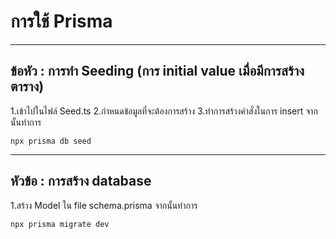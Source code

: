 # __การใช้ Prisma__

---
## ข้อหัว : การทำ Seeding (การ initial value เมื่อมีการสร้างตาราง)

1.เข้าไปในไฟล์ Seed.ts
2.กำหนดข้อมูลที่จะต้องการสร้าง
3.ทำการสร้างคำสั่งในการ insert
จากนั้นทำการ 
```
npx prisma db seed
```
---
## หัวข้อ : การสร้าง database 
1.สร้าง Model ใน file schema.prisma
จากนั้นทำการ
```
npx prisma migrate dev
```
